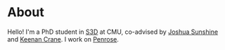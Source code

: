 # About

Hello! I'm a PhD student in [S3D][] at CMU, co-advised by [Joshua Sunshine][]
and [Keenan Crane][]. I work on [Penrose][].

[Joshua Sunshine]: https://www.cs.cmu.edu/~jssunshi/
[Keenan Crane]: https://www.cs.cmu.edu/~kmcrane/
[Penrose]: https://github.com/penrose/penrose
[S3D]: https://s3d.cmu.edu/
